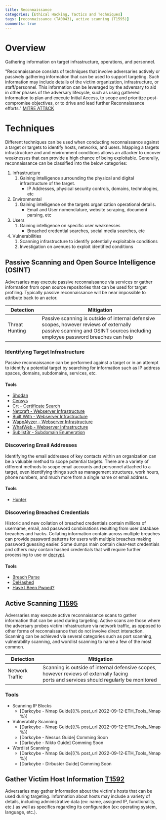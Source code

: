 ```yaml
---
title: Reconnaissance
categories: [Ethical Hacking, Tactics and Techniques]
tags: [reconnaissance (TA0043), active scanning (T1595)]
comments: true
---
```

# Overview

Gathering information on target infrastructure, operations, and personnel.

"Reconnaissance consists of techniques that involve adversaries actively or passively gathering information that can be used to support targeting. Such information may include details of the victim organization, infrastructure, or staff/personnel. This information can be leveraged by the adversary to aid in other phases of the adversary lifecycle, such as using gathered information to plan and execute Initial Access, to scope and prioritize post-compromise objectives, or to drive and lead further Reconnaissance efforts." [MITRE ATT&CK](https://attack.mitre.org/tactics/TA0043/)

# Techniques

Different techniques can be used when conducting reconnaissance against a target or targets to identify hosts, networks, and users. Mapping a targets infrastructure and and environment conditions allows an attacker to uncover weaknesses that can provide a high chance of being exploitable. Generally, reconnaissance can be classified into the below categories:

1. Infrastructure
   1. Gaining intelligence surrounding the physical and digital infrastructure of the target.
      - IP Addresses, physical security controls, domains, technologies, etc
2. Environmental
   1. Gaining intelligence on the targets organization operational details.
      - Email and User nomenclature, website scraping, document parsing, etc 
3. Users
   1. Gaining intelligence on specific user weaknesses
      - Breached credential searches, social media searches, etc
4. Vulnerabilities
   1. Scanning infrastructure to identify potentially exploitable conditions
   2. Investigation on avenues to exploit identified conditions

## Passive Scanning and Open Source Intelligence (OSINT)
Adversaries may execute passive reconnaissance via services or gather information from open source repositories that can be used for target profiling. Typically passive reconnaissance will be near impossible to attribute back to an actor.

| Detection      | Mitigation                                                                     |
| -------------- | ------------------------------------------------------------------------------ |
| Threat Hunting | Passive scanning is outside of internal defensive scopes, however reviews of externally <br> passive scanning and OSINT sources including employee password breaches can help |

### Identifying Target Infrastructure
Passive reconnaissance can be performed against a target or in an attempt to identify a potential target by searching for information such as IP address spaces, domains, subdomains, services, etc.

#### Tools
- [Shodan](https://www.shodan.io/)
- [Censys](https://censys.io/)
- [Crt - Certificate Search](https://crt.sh)
- [Netcraft - Webserver Infrastructure](https://www.netcraft.com/)
- [Built With - Webserver Infrastructure](https://builtwith.com/)
- [WappAlyzer - Webserver Infrastructure](https://www.wappalyzer.com/)
- [WhatWeb - Webserver Infrastructure](https://www.kali.org/tools/whatweb/)
- [Sublist3r - Subdomain Enumeration](https://www.kali.org/tools/sublist3r/)

### Discovering Email Addresses
Identifying the email addresses of key contacts within an organization can be a valuable method to scope potential targets. There are a variety of different methods to scope email accounts and personnel attached to a target, even identifying things such as management structures, work hours, phone numbers, and much more from a single name or email address.

#### Tools
- [Hunter](http://hunter.io/)

### Discovering Breached Credentials
Historic and new collation of breached credentials contain millions of username, email, and password combinations resulting from user database breaches and hacks. Collating information contain across multiple breaches can provide password patterns for users with multiple breaches making password guessing easier. Some dumps main contain clear-text credentials and others may contain hashed credentials that will require further processing to use or [decrypt](https://hashes.com/en/decrypt/hash).

#### Tools
- [Breach Parse](https://github.com/hmaverickadams/breach-parse)
- [DeHashed](https://dehashed.com/)
- [Have I Been Pwned?](https://haveibeenpwned.com/)

## Active Scanning [T1595](https://attack.mitre.org/techniques/T1595/)
Adversaries may execute active reconnaissance scans to gather information that can be used during targeting. Active scans are those where the adversary probes victim infrastructure via network traffic, as opposed to other forms of reconnaissance that do not involve direct interaction. Scanning can be achieved via several categories such as port scanning, vulnerability scanning, and wordlist scanning to name a few of the most common.

| Detection       | Mitigation                                                                     |
| ---------       | ------------------------------------------------------------------------------ |
| Network Traffic | Scanning is outside of internal defensive scopes, however reviews of externally facing <br> ports and services should regularly be monitored |

### Tools
- Scanning IP Blocks
  - [Darkcybe - Nmap Guide]({% post_url 2022-09-12-ETH_Tools_Nmap %})
- Vulnerablity Scanning
  - [Darkcybe - Nmap Guide]({% post_url 2022-09-12-ETH_Tools_Nmap %})
  - [Darkcybe - Nessus Guide] Comming Soon
  - [Darkcybe - Nikto Guide] Comming Soon
- Wordlist Scanning
  - [Darkcybe - Nmap Guide]({% post_url 2022-09-12-ETH_Tools_Nmap %})
  - [Darkcybe - Dirbuster Guide] Comming Soon

## Gather Victim Host Information [T1592](https://attack.mitre.org/techniques/T1592/)
Adversaries may gather information about the victim's hosts that can be used during targeting. Information about hosts may include a variety of details, including administrative data (ex: name, assigned IP, functionality, etc.) as well as specifics regarding its configuration (ex: operating system, language, etc.).